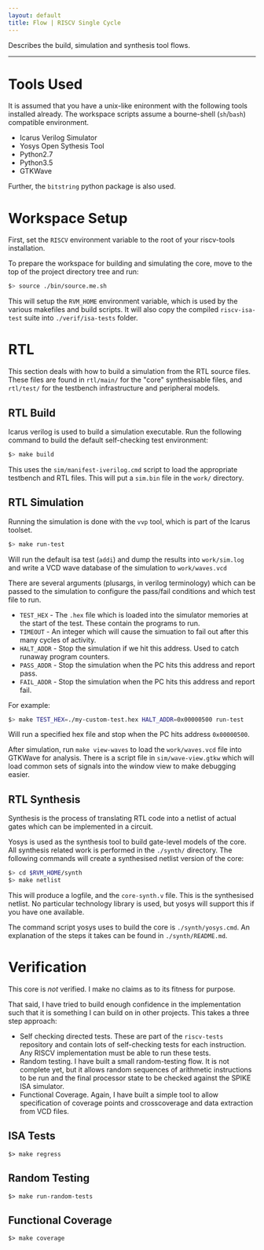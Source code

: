 ```yaml
---
layout: default
title: Flow | RISCV Single Cycle
---
```


Describes the build, simulation and synthesis tool flows.

----

# Tools Used

It is assumed that you have a unix-like enironment with the following tools
installed already. The workspace scripts assume a bourne-shell (`sh`/`bash`)
compatible environment.

- Icarus Verilog Simulator
- Yosys Open Sythesis Tool
- Python2.7
- Python3.5
- GTKWave

Further, the `bitstring` python package is also used.

# Workspace Setup

First, set the `RISCV` environment variable to the root of your riscv-tools
installation.

To prepare the workspace for building and simulating the core, move to the
top of the project directory tree and run:

```sh
$> source ./bin/source.me.sh
```

This will setup the `RVM_HOME` environment variable, which is used by the
various makefiles and build scripts. It will also copy the compiled 
`riscv-isa-test` suite into `./verif/isa-tests` folder.

# RTL

This section deals with how to build a simulation from the RTL source files.
These files are found in `rtl/main/` for the "core" synthesisable files, and
`rtl/test/` for the testbench infrastructure and peripheral models.

## RTL Build

Icarus verilog is used to build a simulation executable. Run the following
command to build the default self-checking test environment:

```sh
$> make build
```

This uses the `sim/manifest-iverilog.cmd` script to load the appropriate
testbench and RTL files.
This will put a `sim.bin` file in the `work/` directory.

## RTL Simulation

Running the simulation is done with the `vvp` tool, which is part of the
Icarus toolset.

```sh
$> make run-test
```

Will run the default isa test (`addi`) and dump the results into `work/sim.log`
and write a VCD wave database of the simulation to `work/waves.vcd`

There are several arguments (plusargs, in verilog terminology) which can be
passed to the simulation to configure the pass/fail conditions and which test
file to run.

- `TEST_HEX` - The `.hex` file which is loaded into the simulator memories
  at the start of the test. These contain the programs to run.
- `TIMEOUT` - An integer which will cause the simuation to fail out after this
   many cycles of activity.
- `HALT_ADDR` - Stop the simulation if we hit this address. Used to catch
   runaway program counters.
- `PASS_ADDR` - Stop the simulation when the PC hits this address and report 
    pass.
- `FAIL_ADDR` - Stop the simulation when the PC hits this address and report 
    fail.

For example:

```sh
$> make TEST_HEX=./my-custom-test.hex HALT_ADDR=0x00000500 run-test
```

Will run a specified hex file and stop when the PC hits address `0x00000500`.

After simulation, run `make view-waves` to load the `work/waves.vcd` file
into GTKWave for analysis. There is a script file in `sim/wave-view.gtkw` which
will load common sets of signals into the window view to make debugging easier.

## RTL Synthesis

Synthesis is the process of translating RTL code into a netlist of actual
gates which can be implemented in a circuit.

Yosys is used as the synthesis tool to build gate-level models of the
core. All synthesis related work is performed in the `./synth/` directory.
The following commands will create a synthesised netlist version of the core:

```sh
$> cd $RVM_HOME/synth
$> make netlist
```

This will produce a logfile, and the `core-synth.v` file. This is the
synthesised netlist. No particular technology library is used, but yosys
will support this if you have one available.

The command script yosys uses to build the core is `./synth/yosys.cmd`. An
explanation of the steps it takes can be found in `./synth/README.md`.

# Verification

This core is *not* verified. I make no claims as to its fitness for purpose.

That said, I have tried to build enough confidence in the implementation
such that it is something I can build on in other projects. This takes a
three step approach:

- Self checking directed tests. These are part of the `riscv-tests`
repository and contain lots of self-checking tests for each instruction.
Any RISCV implementation must be able to run these tests.
- Random testing. I have built a small random-testing flow. It is not
complete yet, but it allows random sequences of arithmetic instructions to
be run and the final processor state to be checked against the SPIKE ISA
simulator.
- Functional Coverage. Again, I have built a simple tool to allow specification
of coverage points and crosscoverage and data extraction from VCD files.

## ISA Tests

`$> make regress`

## Random Testing

`$> make run-random-tests`

## Functional Coverage

`$> make coverage`




